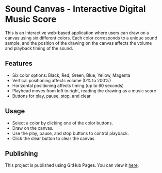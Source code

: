 # Sound Canvas - Interactive Digital Music Score

This is an interactive web-based application where users can draw on a canvas using six different colors. Each color corresponds to a unique sound sample, and the position of the drawing on the canvas affects the volume and playback timing of the sound.

## Features

- Six color options: Black, Red, Green, Blue, Yellow, Magenta
- Vertical positioning affects volume (0% to 200%)
- Horizontal positioning affects timing (up to 60 seconds)
- Playhead moves from left to right, reading the drawing as a music score
- Buttons for play, pause, stop, and clear

## Usage

- Select a color by clicking one of the color buttons.
- Draw on the canvas.
- Use the play, pause, and stop buttons to control playback.
- Click the clear button to clear the canvas.

## Publishing

This project is published using GitHub Pages. You can view it [here](https://polly-breed.github.io/sound-canvas).

